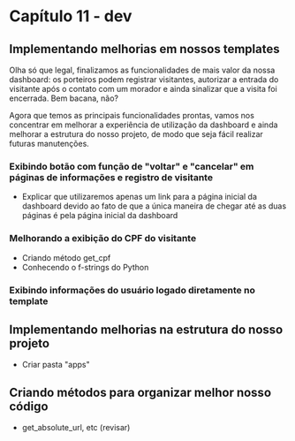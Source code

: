 # Capítulo 11 - dev

## Implementando melhorias em nossos templates

Olha só que legal, finalizamos as funcionalidades de mais valor da nossa dashboard: os porteiros podem registrar visitantes, autorizar a entrada do visitante após o contato com um morador e ainda sinalizar que a visita foi encerrada. Bem bacana, não?

Agora que temos as principais funcionalidades prontas, vamos nos concentrar em melhorar a experiência de utilização da dashboard e ainda melhorar a estrutura do nosso projeto, de modo que seja fácil realizar futuras manutenções.



### Exibindo botão com função de "voltar" e "cancelar" em páginas de informações e registro de visitante

* Explicar que utilizaremos apenas um link para a página inicial da dashboard devido ao fato de que a única maneira de chegar até as duas páginas é pela página inicial da dashboard

### Melhorando a exibição do CPF do visitante

* Criando método get\_cpf
* Conhecendo o f-strings do Python

### Exibindo informações do usuário logado diretamente no template

## Implementando melhorias na estrutura do nosso projeto

* Criar pasta "apps"

## Criando métodos para organizar melhor nosso código

* get\_absolute\_url, etc \(revisar\)

